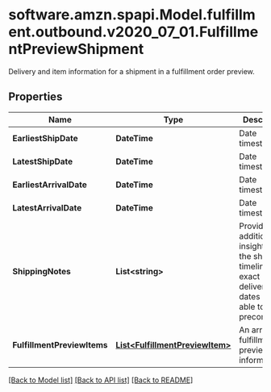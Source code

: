 # software.amzn.spapi.Model.fulfillment.outbound.v2020_07_01.FulfillmentPreviewShipment
Delivery and item information for a shipment in a fulfillment order preview.

## Properties

Name | Type | Description | Notes
------------ | ------------- | ------------- | -------------
**EarliestShipDate** | **DateTime** | Date timestamp | [optional] 
**LatestShipDate** | **DateTime** | Date timestamp | [optional] 
**EarliestArrivalDate** | **DateTime** | Date timestamp | [optional] 
**LatestArrivalDate** | **DateTime** | Date timestamp | [optional] 
**ShippingNotes** | **List&lt;string&gt;** | Provides additional insight into the shipment timeline when exact delivery dates are not able to be precomputed. | [optional] 
**FulfillmentPreviewItems** | [**List&lt;FulfillmentPreviewItem&gt;**](FulfillmentPreviewItem.md) | An array of fulfillment preview item information. | 

[[Back to Model list]](../README.md#documentation-for-models) [[Back to API list]](../README.md#documentation-for-api-endpoints) [[Back to README]](../README.md)

